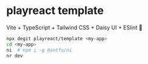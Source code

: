 # playreact template

Vite + TypeScript + Tailwind CSS + Daisy UI + ESlint 🤏

```sh
npx degit playreact/template <my-app>
cd <my-app>
ni  # npm i -g @antfu/ni
nr dev
```